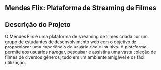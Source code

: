 ## Mendes Flix: Plataforma de Streaming de Filmes

## Descrição do Projeto
O Mendes Flix é uma plataforma de streaming de filmes criada por um grupo de estudantes de desenvolvimento web com o objetivo de proporcionar uma experiência de usuário rica e intuitiva.
A plataforma permite aos usuários navegar, 
pesquisar e assistir a uma vasta coleção de filmes de diversos gêneros, tudo em um ambiente amigável e de fácil utilização.
